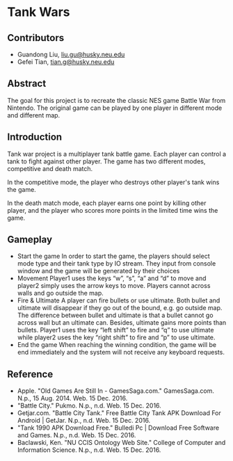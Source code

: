 # Tank Wars
## Contributors
  * Guandong Liu, liu.gu@husky.neu.edu
  * Gefei Tian, tian.g@husky.neu.edu

## Abstract
The goal for this project is to recreate the classic NES game Battle War from Nintendo. The original game can be played by one player in different mode and different map.

## Introduction
Tank war project is a multiplayer tank battle game. Each player can control a tank to fight against other player. The game has two different modes, competitive and death match. 

In the competitive mode, the player who destroys other player's tank wins the game.

In the death match mode, each player earns one point by killing other player, and the player who scores more points in the limited time wins the game.

## Gameplay
  * Start the game
    In order to start the game, the players should select mode type and their tank type by IO stream. They input from console window and the game will be generated by their choices
  * Movement
    Player1 uses the keys “w”, “s”, “a” and “d” to move and player2 simply uses the arrow keys to move. Players cannot across walls and go outside the map.
  * Fire & Ultimate
    A player can fire bullets or use ultimate. Both bullet and ultimate will disappear if they go out of the bound, e.g. go outside map. The difference between bullet and ultimate is that a bullet cannot go across wall but an ultimate can. Besides, ultimate gains more points than bullets. Player1 uses the key “left shift” to fire and “q” to use ultimate while player2 uses the key “right shift” to fire and “p” to use ultimate.
  * End the game
    When reaching the winning condition, the game will be end immediately and the system will not receive any keyboard requests.

## Reference
  * Apple. "Old Games Are Still In - GamesSaga.com." GamesSaga.com. N.p., 15 Aug. 2014. Web. 15 Dec. 2016.
  * "Battle City." Pukmo. N.p., n.d. Web. 15 Dec. 2016.
  * Getjar.com. "Battle City Tank." Free Battle City Tank APK Download For Android | GetJar. N.p., n.d. Web. 15 Dec. 2016.
  * "Tank 1990 APK Download Free." Bulledi Pc | Download Free Software and Games. N.p., n.d. Web. 15 Dec. 2016.
  * Baclawski, Ken. "NU CCIS Ontology Web Site." College of Computer and Information Science. N.p., n.d. Web. 15 Dec. 2016.
